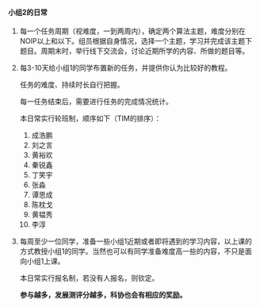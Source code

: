 #### 小组2的日常

1. 每一个任务周期（视难度，一到两周内），确定两个算法主题，难度分别在NOIP以上和以下。组员根据自身情况，选择一个主题，学习并完成该主题下题目。周期末时，举行线下交流会，讨论近期所学的内容、所做的题目等。

2. 每3-10天给小组1的同学布置新的任务，并提供你认为比较好的教程。

   任务的难度、持续时长自行把握。

   每一任务结束后，需要进行任务的完成情况统计。

   本日常实行轮班制，顺序如下（TIM的排序）：

   1. 成浩鹏
   2. 刘之言
   3. 黄裕欢
   4. 秦锐鑫
   5. 丁笑宇
   6. 张淼
   7. 谭思成
   8. 陈枕戈
   9. 黄韫秀
   10. 李淳

3. 每周至少一位同学，准备一些小组1近期或者即将遇到的学习内容，以上课的方式教授小组1的同学。当然也可以有同学准备难度高一些的内容，不只是面向小组1上课。

   本日常实行报名制，若没有人报名，则钦定。

   **参与越多，发展测评分越多，科协也会有相应的奖励。**
